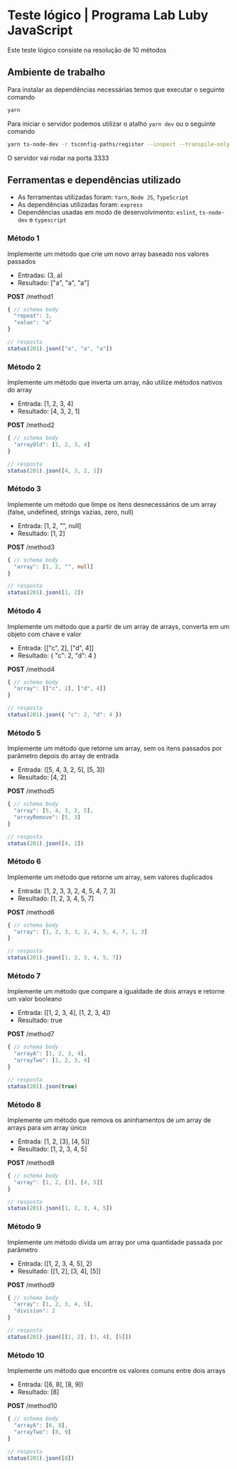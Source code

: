 # Teste lógico | Programa Lab Luby JavaScript
Este teste lógico consiste na resolução de 10 métodos

## Ambiente de trabalho
Para instalar as dependências necessárias temos que executar o seguinte comando
```bash
yarn
```

Para iniciar o servidor podemos utilizar o atalho `yarn dev` ou o seguinte comando
```bash
yarn ts-node-dev -r tsconfig-paths/register --inspect --transpile-only --respawn --ignore-watch node_modules src/index.ts
```

O servidor vai rodar na porta 3333

## Ferramentas e dependências utilizado
  * As ferramentas utilizadas foram: `Yarn`, `Node JS`, `TypeScript`
  * As dependências utilizadas foram: `express`
  * Dependências usadas em modo de desenvolvimento: `eslint`, `ts-node-dev` e `typescript`

### Método 1
Implemente um método que crie um novo array baseado nos valores passados
  * Entradas: (3, a)
  * Resultado: ["a", "a", "a"]

**POST** /method1
```ts
{ // schema body
  "repeat": 3,
  "value": "a"
}

// resposta
status(201).json(["a", "a", "a"])
```

### Método 2
Implemente um método que inverta um array, não utilize métodos nativos do array
  * Entrada: [1, 2, 3, 4]
  * Resultado: [4, 3, 2, 1]

**POST** /method2
```ts
{ // schema body
  "arrayOld": [1, 2, 3, 4]
}

// resposta
status(201).json([4, 3, 2, 1])
```

### Método 3
Implemente um método que limpe os itens desnecessários de um array (false, undefined, strings vazias, zero, null)
  * Entrada: [1, 2, "", null]
  * Resultado: [1, 2]

**POST** /method3
```ts
{ // schema body
  "array": [1, 2, "", null]
}

// resposta
status(201).json([1, 2])
```

### Método 4
Implemente um método que a partir de um array de arrays, converta em um objeto com chave e valor
  * Entrada: [["c", 2], ["d", 4]]
  * Resultado: { "c": 2, "d": 4 }

**POST** /method4
```ts
{ // schema body
  "array": [["c", 2], ["d", 4]]
}

// resposta
status(201).json({ "c": 2, "d": 4 })
```

### Método 5
Implemente um método que retorne um array, sem os itens passados por parâmetro depois do array de entrada
  * Entrada: ([5, 4, 3, 2, 5], [5, 3])
  * Resultado: [4, 2]

**POST** /method5
```ts
{ // schema body
  "array": [5, 4, 3, 2, 5],
  "arrayRemove": [5, 3]
}

// resposta
status(201).json([4, 2])
```

### Método 6
Implemente um método que retorne um array, sem valores duplicados
  * Entrada: [1, 2, 3, 3, 2, 4, 5, 4, 7, 3]
  * Resultado: [1, 2, 3, 4, 5, 7]

**POST** /method6
```ts
{ // schema body
  "array": [1, 2, 3, 3, 2, 4, 5, 4, 7, 1, 3]
}

// resposta
status(201).json([1, 2, 3, 4, 5, 7])
```

### Método 7
Implemente um método que compare a igualdade de dois arrays e retorne um valor booleano
  * Entrada: ([1, 2, 3, 4], [1, 2, 3, 4])
  * Resultado: true

**POST** /method7
```ts
{ // schema body
  "arrayA": [1, 2, 3, 4],
  "arrayTwo": [1, 2, 3, 4]
}

// resposta
status(201).json(true)
```

### Método 8
Implemente um método que remova os aninhamentos de um array de arrays para um array único
  * Entrada: [1, 2, [3], [4, 5]]
  * Resultado: [1, 2, 3, 4, 5]

**POST** /method8
```ts
{ // schema body
  "array": [1, 2, [3], [4, 5]]
}

// resposta
status(201).json([1, 2, 3, 4, 5])
```

### Método 9
Implemente um método divida um array por uma quantidade passada por parâmetro
  * Entrada: ([1, 2, 3, 4, 5], 2)
  * Resultado: [[1, 2], [3, 4], [5]]

**POST** /method9
```ts
{ // schema body
  "array": [1, 2, 3, 4, 5],
  "division": 2
}

// resposta
status(201).json([[1, 2], [3, 4], [5]])
```

### Método 10
Implemente um método que encontre os valores comuns entre dois arrays
  * Entrada: ([6, 8], [8, 9])
  * Resultado: [8]

**POST** /method10
```ts
{ // schema body
  "arrayA": [6, 8],
  "arrayTwo": [8, 9]
}

// resposta
status(201).json([8])
```
